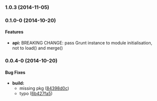<a name="1.0.3"></a>
### 1.0.3 (2014-11-05)


<a name="1.0.0"></a>
### 0.1.0-0 (2014-10-20)

#### Features

* **api:** BREAKING CHANGE: pass Grunt instance to module initialisation, not to load() and merge()

<a name="0.4.0"></a>
### 0.0.4-0 (2014-10-20)


#### Bug Fixes

* **build:**
  * missing pkg ([84398d0c](http://github.com/andrezero/load-grunt-config-data/commit/84398d0cdd570249791941b9cd1b9bb51a4ecd00))
  * typo ([6b427fa5](http://github.com/andrezero/load-grunt-config-data/commit/6b427fa55eaf6e05033537279f6a0f757ab770f5))


